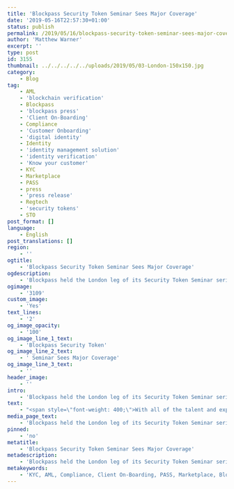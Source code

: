 ```yaml
---
title: 'Blockpass Security Token Seminar Sees Major Coverage'
date: '2019-05-16T22:57:30+01:00'
status: publish
permalink: /2019/05/16/blockpass-security-token-seminar-sees-major-coverage
author: 'Matthew Warner'
excerpt: ''
type: post
id: 3155
thumbnail: ../../../../../uploads/2019/05/03-London-150x150.jpg
category:
    - Blog
tag:
    - AML
    - 'blockchain verification'
    - Blockpass
    - 'blockpass press'
    - 'Client On-Boarding'
    - Compliance
    - 'Customer Onboarding'
    - 'digital identity'
    - Identity
    - 'identity management solution'
    - 'identity verification'
    - 'Know your customer'
    - KYC
    - Marketplace
    - PASS
    - press
    - 'press release'
    - Regtech
    - 'security tokens'
    - STO
post_format: []
language:
    - English
post_translations: []
region:
    - ''
ogtitle:
    - 'Blockpass Security Token Seminar Sees Major Coverage'
ogdescription:
    - 'Blockpass held the London leg of its Security Token Seminar series in April this year which saw the major players in the security token space all gather for a day of discussion about the status of this new fundraising opportunity. Over the course of the event, speakers dissected different areas of interest which included the legal, regulatory, technological, use cases and the future of the security token ecosystem. '
ogimage:
    - '3109'
custom_image:
    - 'Yes'
text_lines:
    - '2'
og_image_opacity:
    - '100'
og_image_line_1_text:
    - 'Blockpass Security Token'
og_image_line_2_text:
    - ' Seminar Sees Major Coverage'
og_image_line_3_text:
    - ''
header_image:
    - ''
intro:
    - 'Blockpass held the London leg of its Security Token Seminar series in April this year which saw the major players in the security token space all gather for a day of discussion about the status of this new fundraising opportunity. Over the course of the event, speakers dissected different areas of interest which included the legal, regulatory, technological, use cases and the future of the security token ecosystem. '
text:
    - "<span style=\"font-weight: 400;\">With all of the talent and expertise in the room, it may have been hard to pick out the best parts of the seminar, but Matthew Dove, Senior Editor at the Fintech Times, published two articles on the event shortly afterwards, highlighting two of the speakers in particular. </span>\r\n\r\n<span style=\"font-weight: 400;\">The first article to come out focused on the keynote speech given by Lord Holmes, advocating the benefits of security tokens and blockchain technology whilst also talking about some of the obstacles. Dove opened his article covering Lord Holmes’ address with: </span>\r\n\r\n<span style=\"font-weight: 400;\">“For well over a year now we’ve been told that the smouldering ashes of the initial coin offering craze would yield a tokenised phoenix; the much-vaunted but little seen STO (security token offering). So, what’s the hold up?”</span>\r\n\r\n<a href=\"https://thefintechtimes.com/tokens-blockpass-seminar/\"><span style=\"font-weight: 400;\">Click here</span></a><span style=\"font-weight: 400;\"> to read the rest of the article on Lord Holmes’ keynote address. </span>\r\n\r\n<span style=\"font-weight: 400;\">The second article published by the Fintech Times featured Blockpass CEO, Adam Vaziri’s presentation, which examined the possibilities opened up by bringing regulatory compliance to the blockchain space, and how Blockpass is providing that option. Dove wrote:</span>\r\n\r\n<span style=\"font-weight: 400;\">“At its security token seminar in London on April 23, Blockpass’ CEO Adam Vaziri laid out his vision for upcoming blockchain innovation. The future of tokenisation isn’t just about making money without falling foul of regulators. It’s also about the establishment of self-sovereign identity…”</span>\r\n\r\n<a href=\"https://thefintechtimes.com/regtech-compliance-blockpass/\"><span style=\"font-weight: 400;\">Click here</span></a><span style=\"font-weight: 400;\"> to read the Fintech Times coverage of Adam Vaziri’s speech.</span>"
media_page_text:
    - 'Blockpass held the London leg of its Security Token Seminar series in April this year which saw the major players in the security token space all gather for a day of discussion about the status of this new fundraising opportunity. Over the course of the event, speakers dissected different areas of interest which included the legal, regulatory, technological, use cases and the future of the security token ecosystem. '
pinned:
    - 'no'
metatitle:
    - 'Blockpass Security Token Seminar Sees Major Coverage'
metadescription:
    - 'Blockpass held the London leg of its Security Token Seminar series in April this year which saw the major players in the security token space all gather for a day of discussion about the status of this new fundraising opportunity. Over the course of the event, speakers dissected different areas of interest which included the legal, regulatory, technological, use cases and the future of the security token ecosystem. '
metakeywords:
    - 'KYC, AML, Compliance, Client On-Boarding, PASS, Marketplace, Blockpass, Identity, Identity Verification, Customer Onboarding, Digital identity, identity management solution, Identity Verification, Know your customer, regtech, security tokens, sto, blockchain verification, press, blockpass press, press release'
---
```

<!DOCTYPE html PUBLIC "-//W3C//DTD HTML 4.0 Transitional//EN" "http://www.w3.org/TR/REC-html40/loose.dtd">
<?xml encoding="UTF-8">
